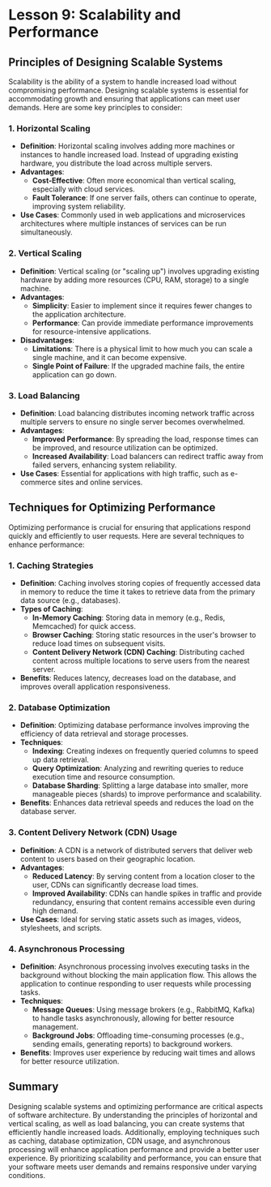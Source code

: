 # Lesson 9: Scalability and Performance

## Principles of Designing Scalable Systems

Scalability is the ability of a system to handle increased load without compromising performance. Designing scalable systems is essential for accommodating growth and ensuring that applications can meet user demands. Here are some key principles to consider:

### 1. Horizontal Scaling
- **Definition**: Horizontal scaling involves adding more machines or instances to handle increased load. Instead of upgrading existing hardware, you distribute the load across multiple servers.
- **Advantages**:
  - **Cost-Effective**: Often more economical than vertical scaling, especially with cloud services.
  - **Fault Tolerance**: If one server fails, others can continue to operate, improving system reliability.
- **Use Cases**: Commonly used in web applications and microservices architectures where multiple instances of services can be run simultaneously.

### 2. Vertical Scaling
- **Definition**: Vertical scaling (or "scaling up") involves upgrading existing hardware by adding more resources (CPU, RAM, storage) to a single machine.
- **Advantages**:
  - **Simplicity**: Easier to implement since it requires fewer changes to the application architecture.
  - **Performance**: Can provide immediate performance improvements for resource-intensive applications.
- **Disadvantages**: 
  - **Limitations**: There is a physical limit to how much you can scale a single machine, and it can become expensive.
  - **Single Point of Failure**: If the upgraded machine fails, the entire application can go down.

### 3. Load Balancing
- **Definition**: Load balancing distributes incoming network traffic across multiple servers to ensure no single server becomes overwhelmed.
- **Advantages**:
  - **Improved Performance**: By spreading the load, response times can be improved, and resource utilization can be optimized.
  - **Increased Availability**: Load balancers can redirect traffic away from failed servers, enhancing system reliability.
- **Use Cases**: Essential for applications with high traffic, such as e-commerce sites and online services.

## Techniques for Optimizing Performance

Optimizing performance is crucial for ensuring that applications respond quickly and efficiently to user requests. Here are several techniques to enhance performance:

### 1. Caching Strategies
- **Definition**: Caching involves storing copies of frequently accessed data in memory to reduce the time it takes to retrieve data from the primary data source (e.g., databases).
- **Types of Caching**:
  - **In-Memory Caching**: Storing data in memory (e.g., Redis, Memcached) for quick access.
  - **Browser Caching**: Storing static resources in the user's browser to reduce load times on subsequent visits.
  - **Content Delivery Network (CDN) Caching**: Distributing cached content across multiple locations to serve users from the nearest server.
- **Benefits**: Reduces latency, decreases load on the database, and improves overall application responsiveness.

### 2. Database Optimization
- **Definition**: Optimizing database performance involves improving the efficiency of data retrieval and storage processes.
- **Techniques**:
  - **Indexing**: Creating indexes on frequently queried columns to speed up data retrieval.
  - **Query Optimization**: Analyzing and rewriting queries to reduce execution time and resource consumption.
  - **Database Sharding**: Splitting a large database into smaller, more manageable pieces (shards) to improve performance and scalability.
- **Benefits**: Enhances data retrieval speeds and reduces the load on the database server.

### 3. Content Delivery Network (CDN) Usage
- **Definition**: A CDN is a network of distributed servers that deliver web content to users based on their geographic location.
- **Advantages**:
  - **Reduced Latency**: By serving content from a location closer to the user, CDNs can significantly decrease load times.
  - **Improved Availability**: CDNs can handle spikes in traffic and provide redundancy, ensuring that content remains accessible even during high demand.
- **Use Cases**: Ideal for serving static assets such as images, videos, stylesheets, and scripts.

### 4. Asynchronous Processing
- **Definition**: Asynchronous processing involves executing tasks in the background without blocking the main application flow. This allows the application to continue responding to user requests while processing tasks.
- **Techniques**:
  - **Message Queues**: Using message brokers (e.g., RabbitMQ, Kafka) to handle tasks asynchronously, allowing for better resource management.
  - **Background Jobs**: Offloading time-consuming processes (e.g., sending emails, generating reports) to background workers.
- **Benefits**: Improves user experience by reducing wait times and allows for better resource utilization.

## Summary

Designing scalable systems and optimizing performance are critical aspects of software architecture. By understanding the principles of horizontal and vertical scaling, as well as load balancing, you can create systems that efficiently handle increased loads. Additionally, employing techniques such as caching, database optimization, CDN usage, and asynchronous processing will enhance application performance and provide a better user experience. By prioritizing scalability and performance, you can ensure that your software meets user demands and remains responsive under varying conditions.